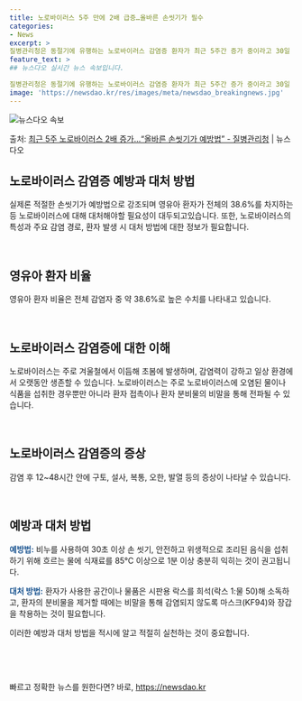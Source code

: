 ```yaml
---
title: 노로바이러스 5주 만에 2배 급증…올바른 손씻기가 필수
categories:
- News
excerpt: >
질병관리청은 동절기에 유행하는 노로바이러스 감염증 환자가 최근 5주간 증가 중이라고 30일 밝혔다. 특히 0…
feature_text: >
## 뉴스다오 실시간 뉴스 속보입니다.

질병관리청은 동절기에 유행하는 노로바이러스 감염증 환자가 최근 5주간 증가 중이라고 30일 밝혔다. 특히 0…
image: 'https://newsdao.kr/res/images/meta/newsdao_breakingnews.jpg'
---
```


![뉴스다오 속보](https://newsdao.kr/res/images/meta/newsdao_breakingnews.jpg)

<p>출처: <a href="https://newsdao.kr/2691" rel="dofollow">최근 5주 노로바이러스 2배 증가…“올바른 손씻기가 예방법”  - 질병관리청</a> | 뉴스다오</p>

<h2 data-ke-size="size26">노로바이러스 감염증 예방과 대처 방법</h2>

실제론 적절한 손씻기가 예방법으로 강조되며 영유아 환자가 전체의 38.6%를 차지하는 등 노로바이러스에 대해 대처해야할 필요성이 대두되고있습니다. 또한, 노로바이러스의 특성과 주요 감염 경로, 환자 발생 시 대처 방법에 대한 정보가 필요합니다.

<p data-ke-size="size16">&nbsp;</p>

<h2 data-ke-size="size24">영유아 환자 비율</h2>

영유아 환자 비율은 전체 감염자 중 약 38.6%로 높은 수치를 나타내고 있습니다.

<p data-ke-size="size16">&nbsp;</p>

<h2 data-ke-size="size24">노로바이러스 감염증에 대한 이해</h2>

노로바이러스는 주로 겨울철에서 이듬해 초봄에 발생하며, 감염력이 강하고 일상 환경에서 오랫동안 생존할 수 있습니다. 노로바이러스는 주로 노로바이러스에 오염된 물이나 식품을 섭취한 경우뿐만 아니라 환자 접촉이나 환자 분비물의 비말을 통해 전파될 수 있습니다.

<p data-ke-size="size16">&nbsp;</p>

<h2 data-ke-size="size24">노로바이러스 감염증의 증상</h2>

감염 후 12~48시간 안에 구토, 설사, 복통, 오한, 발열 등의 증상이 나타날 수 있습니다.

<p data-ke-size="size16">&nbsp;</p>

<h2 data-ke-size="size24">예방과 대처 방법</h2>

<b><span style="color: #1a5490;">예방법:</span></b> 비누를 사용하여 30초 이상 손 씻기, 안전하고 위생적으로 조리된 음식을 섭취하기 위해 흐르는 물에 식재료를 85℃ 이상으로 1분 이상 충분히 익히는 것이 권고됩니다.

<b><span style="color: #1a5490;">대처 방법:</span></b> 환자가 사용한 공간이나 물품은 시판용 락스를 희석(락스 1:물 50)해 소독하고, 환자의 분비물을 제거할 때에는 비말을 통해 감염되지 않도록 마스크(KF94)와 장갑을 착용하는 것이 필요합니다.

이러한 예방과 대처 방법을 적시에 알고 적절히 실천하는 것이 중요합니다.

<p data-ke-size="size16">&nbsp;</p>

<p data-ke-size="size16">&nbsp;</p> 

빠르고 정확한 뉴스를 원한다면? 바로, <a href="https://newsdao.kr" rel="dofollow">https://newsdao.kr</a>


    
